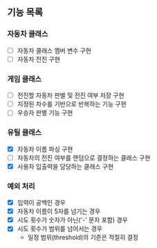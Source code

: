 ## 기능 목록

### 자동차 클래스
- [ ] 자동차 클래스 멤버 변수 구현
- [ ] 자동차 전진 구현

### 게임 클래스
- [ ] 전진할 자동차 판별 및 전진 여부 저장 구현
- [ ] 지정된 차수를 기반으로 반복하는 기능 구현
- [ ] 우승자 판별 기능 구현

### 유틸 클래스
- [x] 자동차 이름 파싱 구현
- [ ] 자동차의 전진 여부를 랜덤으로 결정하는 클래스 구현
- [x] 사용자 입출력을 담당하는 클래스 구현

### 예외 처리
- [x] 입력이 공백인 경우
- [x] 자동차 이름이 5자를 넘기는 경우
- [x] 시도 횟수가 숫자가 아닌('-' 문자 포함) 경우
- [x] 시도 횟수가 범위를 넘어서는 경우
  - 일정 범위(threshold)의 기준은 적절히 결정
